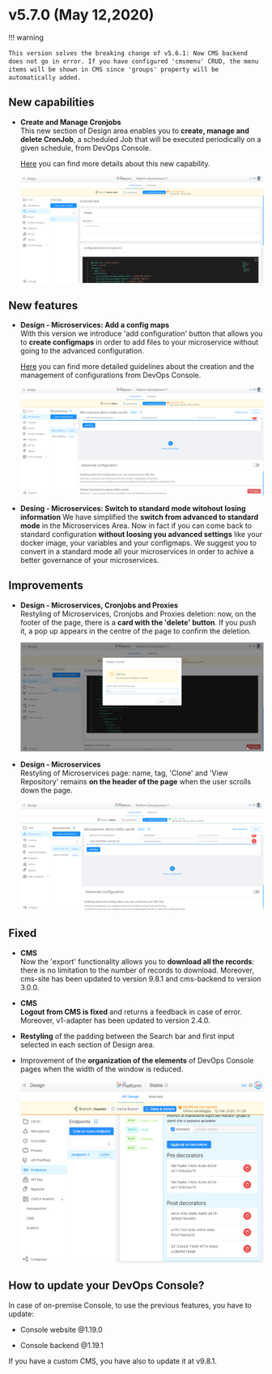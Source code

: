 # v5.7.0 (May 12,2020)

!!! warning

    This version solves the breaking change of v5.6.1: Now CMS backend does not go in error. If you have configured 'cmsmenu' CRUD, the menu items will be shown in CMS since 'groups' property will be automatically added.

## New capabilities

* **Create and Manage Cronjobs**        
  This new section of Design area enables you to **create, manage and delete CronJob**, a scheduled Job that will be executed periodically on a given schedule, from DevOps Console. 
  
  [Here](https://docs.mia-platform.eu/development_suite/api-console/api-design/jobs-cronjob/) you can find more details about this new capability.

  ![test-cronjobs](img/test-cronjobs.png)

## New features

* **Design - Microservices: Add a config maps**        
    With this version we introduce 'add configuration' button that allows you to **create configmaps** in order to add files to your microservice without going to the advanced configuration. 

  [Here]() you can find more detailed guidelines about the creation and the management of configurations from DevOps Console.

  ![microservice](img/microservice-new.png)
  
* **Desing - Microservices: Switch to standard mode witohout losing information**
    We have simplified the **switch from advanced to standard mode** in the Microservices Area. Now in fact if you can come back to standard configuration **without loosing you advanced settings** like your docker image, your variables and your configmaps.
    We suggest you to convert in a standard mode all your microservices in order to achive a better governance of your microservices. 


## Improvements

* **Design - Microservices, Cronjobs and Proxies**      
    Restyling of Microservices, Cronjobs and Proxies deletion: now, on the footer of the page, there is a **card with the 'delete' button**. If you push it, a pop up appears in the centre of the page to confirm the deletion.

  ![footer-button](img/footer-button.png)

* **Design - Microservices**      
    Restyling of Microservices page: name, tag, 'Clone' and 'View Repository' remains **on the header of the page** when the user scrolls down the page.

  ![header-buttons](img/header-buttons.png)

## Fixed

* **CMS**     
  Now the 'export' functionality allows you to **download all the records**: there is no limitation to the number of records to download. Moreover, cms-site has been updated to version 9.8.1 and cms-backend to version 3.0.0.

* **CMS**     
  **Logout from CMS is fixed** and returns a feedback in case of error. Moreover, v1-adapter has been updated to version 2.4.0.

* **Restyling** of the padding between the Search bar and first input selected in each section of Design area. 
  
* Improvement of the **organization of the elements** of DevOps Console pages when the width of the window is reduced.

  ![width](img/width.png)

## How to update your DevOps Console?

In case of on-premise Console, to use the previous features, you have to update:  

* Console website @1.19.0

* Console backend @1.19.1

If you have a custom CMS, you have also to update it at v9.8.1.
